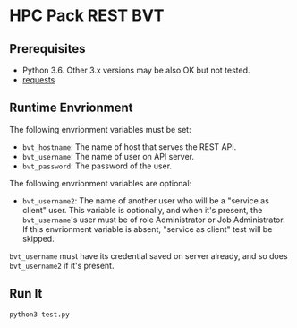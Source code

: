 # HPC Pack REST BVT

## Prerequisites

* Python 3.6. Other 3.x versions may be also OK but not tested.
* [requests](https://pypi.org/project/requests/)

## Runtime Envrionment 

The following envrionment variables must be set:

* `bvt_hostname`: The name of host that serves the REST API.
* `bvt_username`: The name of user on API server.
* `bvt_password`: The password of the user.

The following envrionment variables are optional:
* `bvt_username2`: The name of another user who will be a "service as client" user. This variable is optionally, and when it's present, the `bvt_username`'s user must be of role Administrator or Job Administrator. If this envrionment variable is absent, "service as client" test will be skipped.

`bvt_username` must have its credential saved on server already, and so does `bvt_username2` if it's present.

## Run It

```
python3 test.py
```

